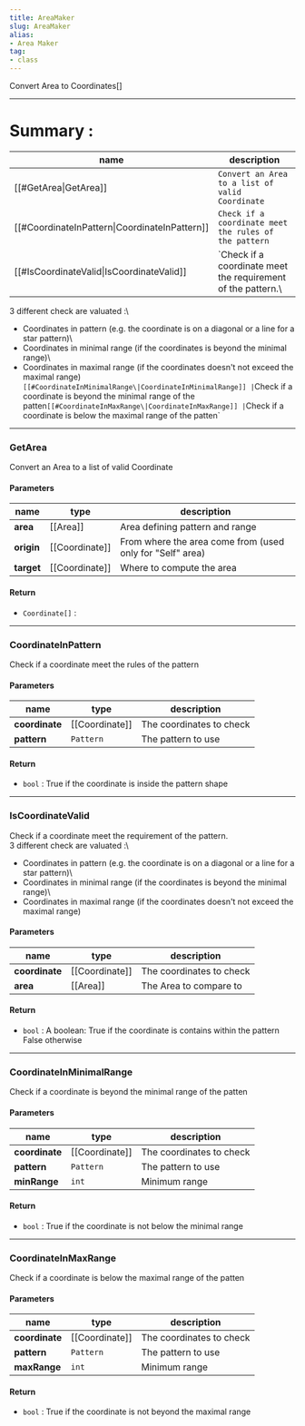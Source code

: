 ```yaml
---
title: AreaMaker
slug: AreaMaker
alias: 
- Area Maker
tag: 
- class
---
```

Convert Area to Coordinates[]

---
# Summary :
name|description
----|----
[[#GetArea\|GetArea]] | `Convert an Area to a list of valid Coordinate`
[[#CoordinateInPattern\|CoordinateInPattern]] | `Check if a coordinate meet the rules of the pattern`
[[#IsCoordinateValid\|IsCoordinateValid]] | `Check if a coordinate meet the requirement of the pattern.\
3 different check are valuated :\
- Coordinates in pattern (e.g. the coordinate is on a diagonal or a line for a star pattern)\
- Coordinates in minimal range (if the coordinates is beyond the minimal range)\
- Coordinates in maximal range (if the coordinates doesn't not exceed the maximal range)`
[[#CoordinateInMinimalRange\|CoordinateInMinimalRange]] | `Check if a coordinate is beyond the minimal range of the patten`
[[#CoordinateInMaxRange\|CoordinateInMaxRange]] | `Check if a coordinate is below the maximal range of the patten`

---
### GetArea
Convert an Area to a list of valid Coordinate

#### Parameters
name|type|description
-----|-----|-----
**area**|[[Area]]|Area defining pattern and range
**origin**|[[Coordinate]]|From where the area come from (used only for "Self" area)
**target**|[[Coordinate]]|Where to compute the area

#### Return
- `Coordinate[]` : 

---
### CoordinateInPattern
Check if a coordinate meet the rules of the pattern

#### Parameters
name|type|description
-----|-----|-----
**coordinate**|[[Coordinate]]|The coordinates to check
**pattern**|`Pattern`|The pattern to use

#### Return
- `bool` : True if the coordinate is inside the pattern shape

---
### IsCoordinateValid
Check if a coordinate meet the requirement of the pattern.\
3 different check are valuated :\
- Coordinates in pattern (e.g. the coordinate is on a diagonal or a line for a star pattern)\
- Coordinates in minimal range (if the coordinates is beyond the minimal range)\
- Coordinates in maximal range (if the coordinates doesn't not exceed the maximal range)

#### Parameters
name|type|description
-----|-----|-----
**coordinate**|[[Coordinate]]|The coordinates to check
**area**|[[Area]]|The Area to compare to

#### Return
- `bool` : A boolean:
True if the coordinate is contains within the pattern
False otherwise


---
### CoordinateInMinimalRange
Check if a coordinate is beyond the minimal range of the patten

#### Parameters
name|type|description
-----|-----|-----
**coordinate**|[[Coordinate]]|The coordinates to check
**pattern**|`Pattern`|The pattern to use
**minRange**|`int`|Minimum range

#### Return
- `bool` : True if the coordinate is not below the minimal range

---
### CoordinateInMaxRange
Check if a coordinate is below the maximal range of the patten

#### Parameters
name|type|description
-----|-----|-----
**coordinate**|[[Coordinate]]|The coordinates to check
**pattern**|`Pattern`|The pattern to use
**maxRange**|`int`|Minimum range

#### Return
- `bool` : True if the coordinate is not beyond the maximal range

